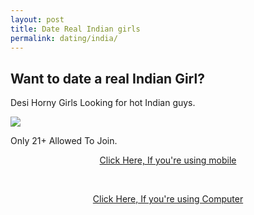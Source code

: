 ```yaml
---
layout: post
title: Date Real Indian girls
permalink: dating/india/
---
```

<div class="jumbotron">
  <h2>Want to date a real Indian Girl?</h2>
  <p> Desi Horny Girls Looking for hot Indian guys.</p>
  <img border="0" src="http://4.bp.blogspot.com/-kM6crwJtJ8I/Vd7N37vc8SI/AAAAAAAAA4M/50pSR1m3-2Y/s1600/img.png" />
  <p> Only 21+ Allowed To Join.</p>
 <center><p><a class="btn btn-primary btn-lg" href="http://goo.gl/8rbTnc" role="button"> Click Here, If you're using mobile </a></p><br/>
  <p><a class="btn btn-primary btn-lg" href="http://goo.gl/grxE7j" role="button"> Click Here, If you're using Computer </a></p>
  </center>
</div>



